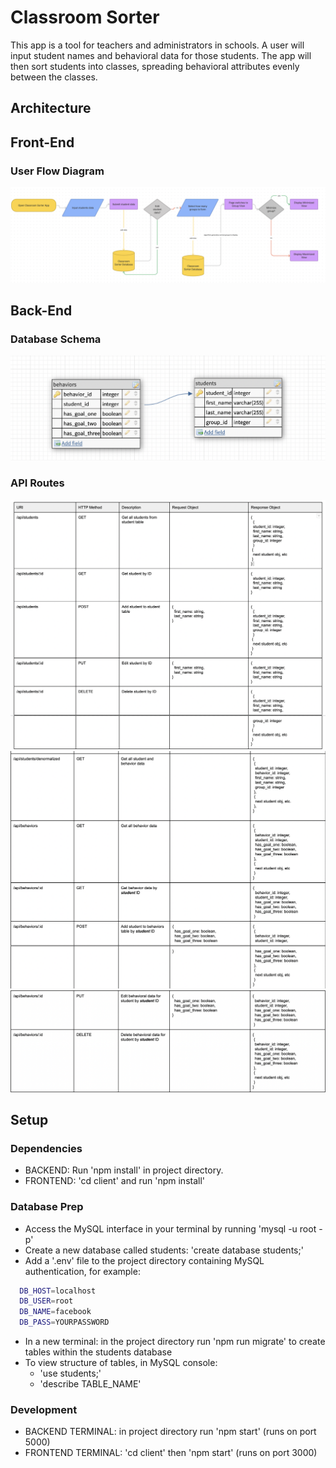 # Classroom Sorter

This app is a tool for teachers and administrators in schools. A user will input student names and behavioral data for those students. The app will then sort students into classes, spreading behavioral attributes evenly between the classes. 


## Architecture

## Front-End

### User Flow Diagram
![User Flow Diagram](readme-assets/user-flow-diagram-classroom-sorter.png)



## Back-End

### Database Schema
![Database Schema](readme-assets/database-schema-classroom-sorter.png)

### API Routes
![API Routes 1](readme-assets/api-routes-1.png)
![API Routes 2](readme-assets/api-routes-2.png)
![API Routes 3](readme-assets/api-routes-3.png)






## Setup

### Dependencies
- BACKEND: Run 'npm install' in project directory. 
- FRONTEND: 'cd client' and run 'npm install'

### Database Prep
- Access the MySQL interface in your terminal by running 'mysql -u root -p'
- Create a new database called students: 'create database students;'
- Add a '.env' file to the project directory containing MySQL authentication, for example:

```bash
  DB_HOST=localhost
  DB_USER=root
  DB_NAME=facebook
  DB_PASS=YOURPASSWORD
```

- In a new terminal: in the project directory run 'npm run migrate' to create tables within the students database
- To view structure of tables, in MySQL console:
    - 'use students;'
    - 'describe TABLE_NAME'

### Development
- BACKEND TERMINAL: in project directory run 'npm start' (runs on port 5000)
- FRONTEND TERMINAL: 'cd client' then 'npm start' (runs on port 3000)


    